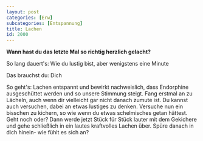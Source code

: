 ```yaml
---
layout: post
categories: [Erw]
subcategories: [Entspannung]
title: Lachen
id: 2000
---
```

**Wann hast du das letzte Mal so richtig herzlich gelacht?** 

So lang dauert's: Wie du lustig bist, aber wenigstens eine Minute

Das brauchst du: Dich

So geht's: Lachen entspannt und bewirkt nachweislich, dass Endorphine ausgeschüttet werden und so unsere Stimmung steigt. Fang erstmal an zu Lächeln, auch wenn dir vielleicht gar nicht danach zumute ist. Du kannst auch versuchen, dabei an etwas lustiges zu denken. Versuche nun ein bisschen zu kichern, so wie wenn du etwas schelmisches getan hättest. Geht noch oder? Dann werde jetzt Stück für Stück lauter mit dem Gekichere und gehe schließlich in ein lautes kraftvolles Lachen über. Spüre danach in dich hinein- wie fühlt es sich an? 
